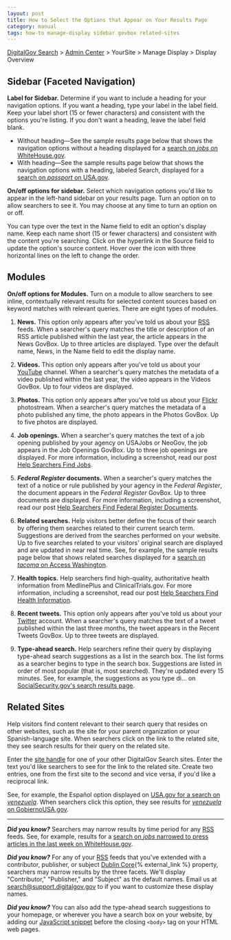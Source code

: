 ```yaml
---
layout: post
title: How to Select the Options that Appear on Your Results Page
category: manual
tags: how-to manage-display sidebar govbox related-sites
---
```


[DigitalGov Search](/index.html) > [Admin Center](https://search.usa.gov/sites/) > YourSite > Manage Display > Display Overview

## Sidebar (Faceted Navigation)

**Label for Sidebar.** Determine if you want to include a heading for your navigation options. If you want a heading, type your label in the label field. Keep your label short (15 or fewer characters) and consistent with the options you're listing. If you don't want a heading, leave the label field blank.

* Without heading&mdash;See the sample results page below that shows the navigation options without a heading displayed for a [search on *jobs* on WhiteHouse.gov](http://search.whitehouse.gov/search?affiliate=wh&query=jobs).
* With heading&mdash;See the sample results page below that shows the navigation options with a heading, labeled Search, displayed for a [search on *passport* on USA.gov](http://search.usa.gov/search?affiliate=usagov&query=passport).

**On/off options for sidebar.** Select which navigation options you'd like to appear in the left-hand sidebar on your results page. Turn an option on to allow searchers to see it. You may choose at any time to turn an option on or off.

You can type over the text in the Name field to edit an option's display name. Keep each name short (15 or fewer characters) and consistent with the content you're searching. Click on the hyperlink in the Source field to update the option's source content. Hover over the icon with three horizontal lines on the left to change the order.

## Modules

**On/off options for Modules.** Turn on a module to allow searchers to see inline, contextually relevant results for selected content sources based on keyword matches with relevant queries. There are eight types of modules.

1. **News.** This option only appears after you've told us about your [RSS](/manual/rss.html) feeds. When a searcher's query matches the title or description of an RSS article published within the last year, the article appears in the News GovBox. Up to three articles are displayed. Type over the default name, News, in the Name field to edit the display name.

1. **Videos.** This option only appears after you've told us about your [YouTube](/manual/youtube.html) channel. When a searcher's query matches the metadata of a video published within the last year, the video appears in the Videos GovBox. Up to four videos are displayed.

1. **Photos.** This option only appears after you've told us about your [Flickr](/manual/flickr.html) photostream. When a searcher's query matches the metadata of a photo published any time, the photo appears in the Photos GovBox. Up to five photos are displayed.

1. **Job openings.** When a searcher's query matches the text of a job opening published by your agency on USAJobs or NeoGov, the job appears in the Job Openings GovBox. Up to three job openings are displayed. For more information, including a screenshot, read our post [Help Searchers Find Jobs](/manual/govbox-jobs.html).

1. ***Federal Register* documents.** When a searcher's query matches the text of a notice or rule published by your agency in the *Federal Register*, the document appears in the *Federal Register* GovBox. Up to three documents are displayed. For more information, including a screenshot, read our post [Help Searchers Find Federal Register Documents](/manual/govbox-federal-register.html).

1. **Related searches.** Help visitors better define the focus of their search by offering them searches related to their current search term. Suggestions are derived from the searches performed on your website. Up to five searches related to your visitors' original search are displayed and are updated in near real time. See, for example, the sample results page below that shows related searches displayed for a [search on *tacoma* on Access Washington](http://search.usa.gov/search?affiliate=accesswashington&query=tacoma).

1. **Health topics.** Help searchers find high-quality, authoritative health information from MedlinePlus and ClinicalTrials.gov. For more information, including a screenshot, read our post [Help Searchers Find Health Information](/manual/govbox-health.html).

1. **Recent tweets.** This option only appears after you've told us about your [Twitter](/manual/twitter.html) account. When a searcher's query matches the text of a tweet published within the last three months, the tweet appears in the Recent Tweets GovBox. Up to three tweets are displayed.

1. **Type-ahead search.** Help searchers refine their query by displaying type-ahead search suggestions as a list in the search box. The list forms as a searcher begins to type in the search box. Suggestions are listed in order of most popular (that is, most searched). They're updated every 15 minutes. See, for example, the suggestions as you type di... on [SocialSecurity.gov's search results page](http://search.socialsecurity.gov/search?affiliate=ssa&query=names).

## Related Sites

Help visitors find content relevant to their search query that resides on other websites, such as the site for your parent organization or your Spanish-language site. When searchers click on the link to the related site, they see search results for their query on the related site.

Enter the [site handle](/manual/settings.html) for one of your other DigitalGov Search sites. Enter the text you'd like searchers to see for the link to the related site. Create two entries, one from the first site to the second and vice versa, if you'd like a reciprocal link.

See, for example, the Español option displayed on [USA.gov for a search on *venezuela*](http://search.usa.gov/search?query=venezuela&affiliate=usagov). When searchers click this option, they see results for [*venezuela* on GobiernoUSA.gov](http://search.usa.gov/search?query=venezuela&affiliate=gobiernousa).

---

***Did you know?***  Searchers may narrow results by time period for any [RSS](/manual/rss.html) feeds. See, for example, results for a [search on *jobs* narrowed to press articles in the last week on WhiteHouse.gov](http://search.whitehouse.gov/search/news?affiliate=wh&channel=6&m=false&query=jobs&tbs=w).

***Did you know?***  For any of your [RSS](/manual/rss.html) feeds that you've extended with a contributor, publisher, or subject [Dublin Core](http://dublincore.org/documents/dcmi-terms/){% external_link %} property, searchers may narrow results by the three facets. We'll display "Contributor," "Publisher," and "Subject" as the default names. Email us at <search@support.digitalgov.gov> to if you want to customize these display names.

***Did you know?*** You can also add the type-ahead search suggestions to your homepage, or wherever you have a search box on your website, by adding our [JavaScript snippet](/manual/code.html) before the closing `<body>` tag on your HTML web pages.